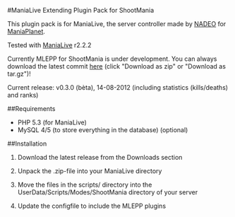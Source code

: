 #ManiaLive Extending Plugin Pack for ShootMania

This plugin pack is for ManiaLive, the server controller made by [NADEO](http://www.nadeo.com/) for [ManiaPlanet](http://www.maniaplanet.com/).

Tested with [ManiaLive](http://code.google.com/p/manialive/downloads/detail?name=ManiaLive_2.2.2.zip) r2.2.2

Currently MLEPP for ShootMania is under development. You can always download the latest commit [here](https://github.com/MLEPP/shootmania/downloads/) (click "Download as zip" or "Download as tar.gz")!

Current release: v0.3.0 (bèta), 14-08-2012 (including statistics (kills/deaths) and ranks)

##Requirements
- PHP 5.3 (for ManiaLive)
- MySQL 4/5 (to store everything in the database) (optional)

##Installation
1) Download the latest release from the Downloads section

2) Unpack the .zip-file into your ManiaLive directory

3) Move the files in the scripts/ directory into the UserData/Scripts/Modes/ShootMania directory of your server

4) Update the configfile to include the MLEPP plugins